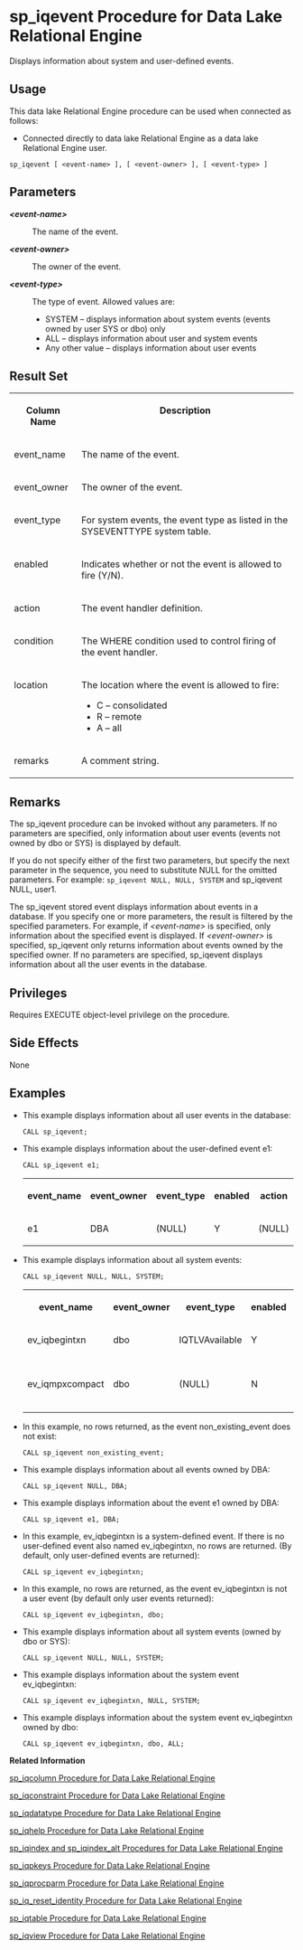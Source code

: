 <!-- loioa5a872a584f21015ba4c951765fe55ca -->

# sp\_iqevent Procedure for Data Lake Relational Engine

Displays information about system and user-defined events.



<a name="loioa5a872a584f21015ba4c951765fe55ca__section_umy_gqn_14b"/>

## Usage

This data lake Relational Engine procedure can be used when connected as follows:

-   Connected directly to data lake Relational Engine as a data lake Relational Engine user.



```
sp_iqevent [ <event-name> ], [ <event-owner> ], [ <event-type> ]
```



<a name="loioa5a872a584f21015ba4c951765fe55ca__iq_refbb_1564"/>

## Parameters


<dl>
<dt><b>

*<event-name\>*

</b></dt>
<dd>

The name of the event.



</dd><dt><b>

*<event-owner\>*

</b></dt>
<dd>

The owner of the event.



</dd><dt><b>

*<event-type\>*

</b></dt>
<dd>

The type of event. Allowed values are:

-   SYSTEM – displays information about system events \(events owned by user SYS or dbo\) only
-   ALL – displays information about user and system events
-   Any other value – displays information about user events



</dd>
</dl>



<a name="loioa5a872a584f21015ba4c951765fe55ca__section_ztj_rlz_mbb"/>

## Result Set


<table>
<tr>
<th valign="top">

Column Name

</th>
<th valign="top">

Description

</th>
</tr>
<tr>
<td valign="top">

event\_name

</td>
<td valign="top">

The name of the event.

</td>
</tr>
<tr>
<td valign="top">

event\_owner

</td>
<td valign="top">

The owner of the event.

</td>
</tr>
<tr>
<td valign="top">

event\_type

</td>
<td valign="top">

For system events, the event type as listed in the SYSEVENTTYPE system table.

</td>
</tr>
<tr>
<td valign="top">

enabled

</td>
<td valign="top">

Indicates whether or not the event is allowed to fire \(Y/N\).

</td>
</tr>
<tr>
<td valign="top">

action

</td>
<td valign="top">

The event handler definition.

</td>
</tr>
<tr>
<td valign="top">

condition

</td>
<td valign="top">

The WHERE condition used to control firing of the event handler.

</td>
</tr>
<tr>
<td valign="top">

location

</td>
<td valign="top">

The location where the event is allowed to fire:

-   C – consolidated
-   R – remote
-   A – all



</td>
</tr>
<tr>
<td valign="top">

remarks

</td>
<td valign="top">

A comment string.

</td>
</tr>
</table>



<a name="loioa5a872a584f21015ba4c951765fe55ca__section_pr3_qlz_mbb"/>

## Remarks

The sp\_iqevent procedure can be invoked without any parameters. If no parameters are specified, only information about user events \(events not owned by dbo or SYS\) is displayed by default.

If you do not specify either of the first two parameters, but specify the next parameter in the sequence, you need to substitute NULL for the omitted parameters. For example: `sp_iqevent NULL, NULL, SYSTEM` and sp\_iqevent NULL, user1.

The sp\_iqevent stored event displays information about events in a database. If you specify one or more parameters, the result is filtered by the specified parameters. For example, if *<event-name\>* is specified, only information about the specified event is displayed. If *<event-owner\>* is specified, sp\_iqevent only returns information about events owned by the specified owner. If no parameters are specified, sp\_iqevent displays information about all the user events in the database.



<a name="loioa5a872a584f21015ba4c951765fe55ca__iq_refbb_1563"/>

## Privileges

Requires EXECUTE object-level privilege on the procedure.



## Side Effects

None



<a name="loioa5a872a584f21015ba4c951765fe55ca__iq_refbb_1569"/>

## Examples

-   This example displays information about all user events in the database:

    ```
    CALL sp_iqevent;
    ```

-   This example displays information about the user-defined event e1:

    ```
    CALL sp_iqevent e1;
    ```


    <table>
    <tr>
    <th valign="top">

    event\_name
    
    </th>
    <th valign="top">

    event\_owner
    
    </th>
    <th valign="top">

    event\_type
    
    </th>
    <th valign="top">

    enabled
    
    </th>
    <th valign="top">

    action
    
    </th>
    <th valign="top">

    condition
    
    </th>
    <th valign="top">

    location
    
    </th>
    <th valign="top">

    remarks
    
    </th>
    </tr>
    <tr>
    <td valign="top">
    
    e1
    
    </td>
    <td valign="top">
    
    DBA
    
    </td>
    <td valign="top">
    
    \(NULL\)
    
    </td>
    <td valign="top">
    
    Y
    
    </td>
    <td valign="top">
    
    \(NULL\)
    
    </td>
    <td valign="top">
    
    \(NULL\)
    
    </td>
    <td valign="top">
    
    A
    
    </td>
    <td valign="top">
    
    \(NULL\)
    
    </td>
    </tr>
    </table>
    
-   This example displays information about all system events:

    ```
    CALL sp_iqevent NULL, NULL, SYSTEM;
    ```


    <table>
    <tr>
    <th valign="top">

    event\_name
    
    </th>
    <th valign="top">

    event\_owner
    
    </th>
    <th valign="top">

    event\_type
    
    </th>
    <th valign="top">

    enabled
    
    </th>
    <th valign="top">

    action
    
    </th>
    <th valign="top">

    condition
    
    </th>
    <th valign="top">

    location
    
    </th>
    <th valign="top">

    remarks
    
    </th>
    </tr>
    <tr>
    <td valign="top">
    
    ev\_iqbegintxn
    
    </td>
    <td valign="top">
    
    dbo
    
    </td>
    <td valign="top">
    
    IQTLVAvailable
    
    </td>
    <td valign="top">
    
    Y
    
    </td>
    <td valign="top">
    
    begin call dbo.sp\_iqlog...
    
    </td>
    <td valign="top">
    
    \(NULL\)
    
    </td>
    <td valign="top">
    
    A
    
    </td>
    <td valign="top">
    
    \(NULL\)
    
    </td>
    </tr>
    <tr>
    <td valign="top">
    
    ev\_iqmpxcompact
    
    </td>
    <td valign="top">
    
    dbo
    
    </td>
    <td valign="top">
    
    \(NULL\)
    
    </td>
    <td valign="top">
    
    N
    
    </td>
    <td valign="top">
    
    begin Declare\_Catalog...
    
    </td>
    <td valign="top">
    
    \(NULL\)
    
    </td>
    <td valign="top">
    
    A
    
    </td>
    <td valign="top">
    
    \(NULL\)
    
    </td>
    </tr>
    </table>
    
-   In this example, no rows returned, as the event non\_existing\_event does not exist:

    ```
    CALL sp_iqevent non_existing_event;
    ```

-   This example displays information about all events owned by DBA:

    ```
    CALL sp_iqevent NULL, DBA;
    ```

-   This example displays information about the event e1 owned by DBA:

    ```
    CALL sp_iqevent e1, DBA;
    ```

-   In this example, ev\_iqbegintxn is a system-defined event. If there is no user-defined event also named ev\_iqbegintxn, no rows are returned. \(By default, only user-defined events are returned\):

    ```
    CALL sp_iqevent ev_iqbegintxn;
    ```

-   In this example, no rows are returned, as the event ev\_iqbegintxn is not a user event \(by default only user events returned\):

    ```
    CALL sp_iqevent ev_iqbegintxn, dbo;
    ```

-   This example displays information about all system events \(owned by dbo or SYS\):

    ```
    CALL sp_iqevent NULL, NULL, SYSTEM;
    ```

-   This example displays information about the system event ev\_iqbegintxn:

    ```
    CALL sp_iqevent ev_iqbegintxn, NULL, SYSTEM;
    ```

-   This example displays information about the system event ev\_iqbegintxn owned by dbo:

    ```
    CALL sp_iqevent ev_iqbegintxn, dbo, ALL;
    ```


**Related Information**  


[sp\_iqcolumn Procedure for Data Lake Relational Engine](sp-iqcolumn-procedure-for-data-lake-relational-engine-a59eafa.md "Displays information about columns in a database.")

[sp\_iqconstraint Procedure for Data Lake Relational Engine](sp-iqconstraint-procedure-for-data-lake-relational-engine-a5a0395.md "Lists referential integrity constraints defined using CREATE TABLE or ALTER TABLE for the specified table or column.")

[sp\_iqdatatype Procedure for Data Lake Relational Engine](sp-iqdatatype-procedure-for-data-lake-relational-engine-a5a247c.md "Displays information about system data types and user-defined data types.")

[sp\_iqhelp Procedure for Data Lake Relational Engine](sp-iqhelp-procedure-for-data-lake-relational-engine-a5a978b.md "Displays information about system and user-defined objects and data types.")

[sp\_iqindex and sp\_iqindex\_alt Procedures for Data Lake Relational Engine](sp-iqindex-and-sp-iqindex-alt-procedures-for-data-lake-relational-engine-a5aa7ea.md "Lists information about indexes.")

[sp\_iqpkeys Procedure for Data Lake Relational Engine](sp-iqpkeys-procedure-for-data-lake-relational-engine-a5b1c11.md "Displays information about primary keys and primary key constraints by table, column, table owner, or for all data lake Relational Engine tables in the database.")

[sp\_iqprocparm Procedure for Data Lake Relational Engine](sp-iqprocparm-procedure-for-data-lake-relational-engine-a5b2c2d.md "Displays information about stored procedure parameters, including result set variables and SQLSTATE/SQLCODE error values.")

[sp\_iq\_reset\_identity Procedure for Data Lake Relational Engine](sp-iq-reset-identity-procedure-for-data-lake-relational-engine-a5b4402.md "Sets the seed of the Identity/Autoincrement column associated with the specified table to the specified value.")

[sp\_iqtable Procedure for Data Lake Relational Engine](sp-iqtable-procedure-for-data-lake-relational-engine-a5b959d.md "Displays information about tables in the database.")

[sp\_iqview Procedure for Data Lake Relational Engine](sp-iqview-procedure-for-data-lake-relational-engine-a5bdee7.md "Displays information about views in a database.")

